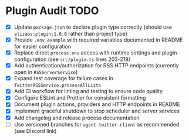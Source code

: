 # Plugin Audit TODO

- [x] Update `package.json` to declare plugin type correctly (should use `elizaos:plugin:1.0.0` rather than project type)
- [x] Provide `.env.example` with required variables documented in README for easier configuration
- [x] Replace direct `process.env` access with runtime settings and plugin configuration (see `src/plugin.ts` lines 203-218)
- [x] Add authentication/authorization for RSS HTTP endpoints (currently open in `RSSServerService`)
- [x] Expand test coverage for failure cases in `TwitterRSSService.processAllLists`
- [x] Add CI workflow for linting and testing to ensure code quality
- [x] Configure ESLint and Prettier for consistent formatting
- [x] Document plugin actions, providers and HTTP endpoints in README
- [x] Implement graceful shutdown to stop scheduler and server services
- [x] Add changelog and release process documentation
- [ ] Use versioned branches for `agent-twitter-client` as recommended (see Discord link)
